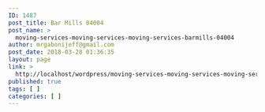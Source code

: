 ```yaml
---
ID: 1487
post_title: Bar Mills 04004
post_name: >
  moving-services-moving-services-moving-services-barmills-04004
author: mrgabonijeff@gmail.com
post_date: 2018-03-28 01:36:35
layout: page
link: >
  http://localhost/wordpress/moving-services-moving-services-moving-services-barmills-04004/
published: true
tags: [ ]
categories: [ ]
---
```

